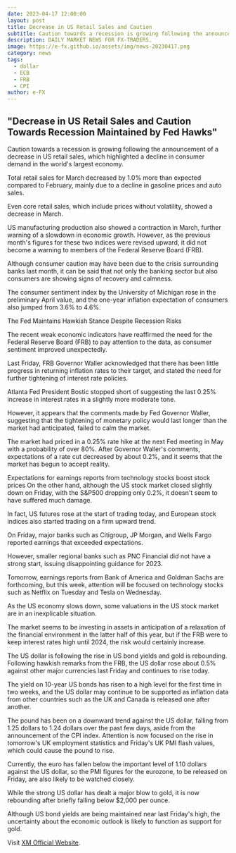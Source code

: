 ```yaml
---
date: 2023-04-17 12:00:00
layout: post
title: Decrease in US Retail Sales and Caution
subtitle: Caution towards a recession is growing following the announcement of a decrease in US retail sales
description: DAILY MARKET NEWS FOR FX-TRADERS.
image: https://e-fx.github.io/assets/img/news-20230417.png
category: news
tags:
  - dollar
  - ECB
  - FRB
  - CPI
author: e-FX
---
```


##  "Decrease in US Retail Sales and Caution Towards Recession Maintained by Fed Hawks"

Caution towards a recession is growing following the announcement of a decrease in US retail sales, which highlighted a decline in consumer demand in the world's largest economy.

Total retail sales for March decreased by 1.0% more than expected compared to February, mainly due to a decline in gasoline prices and auto sales.

Even core retail sales, which include prices without volatility, showed a decrease in March.

US manufacturing production also showed a contraction in March, further warning of a slowdown in economic growth. However, as the previous month's figures for these two indices were revised upward, it did not become a warning to members of the Federal Reserve Board (FRB).

Although consumer caution may have been due to the crisis surrounding banks last month, it can be said that not only the banking sector but also consumers are showing signs of recovery and calmness.

The consumer sentiment index by the University of Michigan rose in the preliminary April value, and the one-year inflation expectation of consumers also jumped from 3.6% to 4.6%.

The Fed Maintains Hawkish Stance Despite Recession Risks

The recent weak economic indicators have reaffirmed the need for the Federal Reserve Board (FRB) to pay attention to the data, as consumer sentiment improved unexpectedly.

Last Friday, FRB Governor Waller acknowledged that there has been little progress in returning inflation rates to their target, and stated the need for further tightening of interest rate policies.

Atlanta Fed President Bostic stopped short of suggesting the last 0.25% increase in interest rates in a slightly more moderate tone.

However, it appears that the comments made by Fed Governor Waller, suggesting that the tightening of monetary policy would last longer than the market had anticipated, failed to calm the market.

The market had priced in a 0.25% rate hike at the next Fed meeting in May with a probability of over 80%. After Governor Waller's comments, expectations of a rate cut decreased by about 0.2%, and it seems that the market has begun to accept reality.

Expectations for earnings reports from technology stocks boost stock prices
On the other hand, although the US stock market closed slightly down on Friday, with the S&P500 dropping only 0.2%, it doesn't seem to have suffered much damage.

In fact, US futures rose at the start of trading today, and European stock indices also started trading on a firm upward trend.

On Friday, major banks such as Citigroup, JP Morgan, and Wells Fargo reported earnings that exceeded expectations.

However, smaller regional banks such as PNC Financial did not have a strong start, issuing disappointing guidance for 2023.

Tomorrow, earnings reports from Bank of America and Goldman Sachs are forthcoming, but this week, attention will be focused on technology stocks such as Netflix on Tuesday and Tesla on Wednesday.

As the US economy slows down, some valuations in the US stock market are in an inexplicable situation.

The market seems to be investing in assets in anticipation of a relaxation of the financial environment in the latter half of this year, but if the FRB were to keep interest rates high until 2024, the risk would certainly increase.

The US dollar is following the rise in US bond yields and gold is rebounding.
Following hawkish remarks from the FRB, the US dollar rose about 0.5% against other major currencies last Friday and continues to rise today.

The yield on 10-year US bonds has risen to a high level for the first time in two weeks, and the US dollar may continue to be supported as inflation data from other countries such as the UK and Canada is released one after another.

The pound has been on a downward trend against the US dollar, falling from 1.25 dollars to 1.24 dollars over the past few days, aside from the announcement of the CPI index. Attention is now focused on the rise in tomorrow's UK employment statistics and Friday's UK PMI flash values, which could cause the pound to rise.

Currently, the euro has fallen below the important level of 1.10 dollars against the US dollar, so the PMI figures for the eurozone, to be released on Friday, are also likely to be watched closely.

While the strong US dollar has dealt a major blow to gold, it is now rebounding after briefly falling below $2,000 per ounce.

Although US bond yields are being maintained near last Friday's high, the uncertainty about the economic outlook is likely to function as support for gold.

Visit [XM Official Website](https://clicks.pipaffiliates.com/c?c=550036&l=en&p=0).